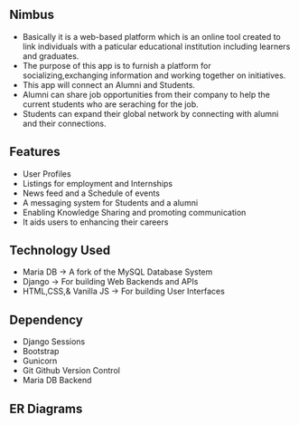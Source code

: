 ## Nimbus 
* Basically it is a web-based platform which is an online tool created to link individuals with a paticular educational institution including learners and graduates.
* The purpose of this app is to furnish a platform for socializing,exchanging information and working together on initiatives.
* This app will connect an Alumni and Students.
* Alumni can share job opportunities from their company to help the current students who are seraching for the job.
* Students can expand their global network by connecting with alumni and their connections.
## Features 
* User Profiles
* Listings for employment and Internships
* News feed and a Schedule of events
* A messaging system for Students and a alumni 
* Enabling Knowledge Sharing and promoting communication
* It aids users to enhancing their careers
## Technology Used
* Maria DB -> A fork of the MySQL Database System
* Django -> For building Web Backends and APIs
* HTML,CSS,& Vanilla JS -> For building User Interfaces 
## Dependency
* Django Sessions
* Bootstrap
* Gunicorn
* Git Github Version Control
* Maria DB Backend
## ER Diagrams 
